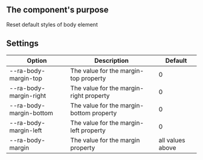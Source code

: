 
## The component's purpose

Reset default styles of body element

## Settings

| Option | Description | Default |
| ----- | ----- | ----- |
| --ra-body-margin-top | The value for the margin-top property | 0 |
| --ra-body-margin-right | The value for the margin-right property | 0 |
| --ra-body-margin-bottom | The value for the margin-bottom property | 0 |
| --ra-body-margin-left | The value for the margin-left property | 0 |
| --ra-body-margin | The value for the margin property | all values above |
